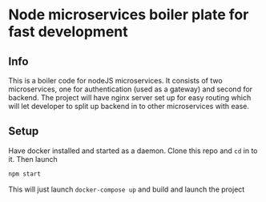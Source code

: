 # Node microservices boiler plate for fast development
## Info
This is a boiler code for nodeJS microservices. It consists of two microservices, one for authentication (used as a gateway) and second for backend. The project will have nginx server set up for easy routing which will let developer to split up backend in to other microservices with ease.
## Setup
Have docker installed and started as a daemon. Clone this repo and `cd` in to it.
Then launch
```bash
npm start
```

This will just launch `docker-compose up` and build and launch the project